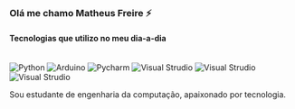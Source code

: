### Olá me chamo Matheus Freire ⚡


#### Tecnologias que utilizo no meu dia-a-dia

<div style="display: inline_block"><br/>
    <img aling="center" alt="Python" src="https://img.shields.io/badge/Python-14354C?style=for-the-badge&logo=python&logoColor=white"/>
    <img aling="center" alt="Arduino" src="https://img.shields.io/badge/Arduino_IDE-00979D?style=for-the-badge&logo=arduino&logoColor=white"/>
    <img aling="center" alt="Pycharm" src="https://img.shields.io/badge/PyCharm-000000.svg?&style=for-the-badge&logo=PyCharm&logoColor=white"/>
    <img aling="center" alt="Visual Strudio" src="https://img.shields.io/badge/Visual_Studio-5C2D91?style=for-the-badge&logo=visual%20studio&logoColor=white"/>
    <img aling="center" alt="Visual Strudio" src="https://img.shields.io/badge/JavaScript-F7DF1E?style=for-the-badge&logo=javascript&logoColor=black"/>
    <img aling="center" alt="Visual Strudio" src="https://img.shields.io/badge/HTML5-E34F26?style=for-the-badge&logo=html5&logoColor=white"/>



</div>

Sou estudante de engenharia da computação, apaixonado por tecnologia.
